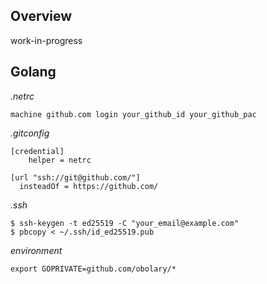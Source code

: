 ## Overview

work-in-progress

## Golang

*.netrc*

```
machine github.com login your_github_id your_github_pac
```

*.gitconfig*

```
[credential]
	helper = netrc

[url "ssh://git@github.com/"]
  insteadOf = https://github.com/
```

*.ssh*

```
$ ssh-keygen -t ed25519 -C "your_email@example.com"
$ pbcopy < ~/.ssh/id_ed25519.pub
```

*environment*

```
export GOPRIVATE=github.com/obolary/*
```
